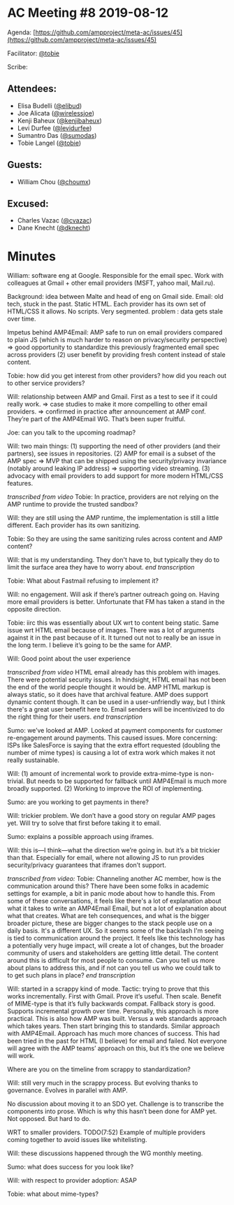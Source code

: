 # **AC Meeting #8 2019-08-12**

Agenda: [https://github.com/ampproject/meta-ac/issues/45](https://github.com/ampproject/meta-ac/issues/45)

Facilitator: [@tobie][tobie]

Scribe: 


## **Attendees:**

*   Elisa Budelli ([@elibud][elibud])
*   Joe Alicata ([@wirelessjoe][wirelessjoe])
*   Kenji Baheux ([@kenjibaheux][kenjibaheux])
*   Levi Durfee ([@levidurfee][levidurfee])
*   Sumantro Das ([@sumodas][sumodas])
*   Tobie Langel ([@tobie][tobie])

## **Guests:**

*   William Chou ([@choumx][choumx])

## **Excused:**

*   Charles Vazac ([@cvazac][cvazac])
*   Dane Knecht ([@dknecht][dknecht])

# **Minutes**

William: software eng at Google. Responsible for the email spec. Work with colleagues at Gmail + other email providers (MSFT, yahoo mail, Mail.ru).

Background: idea between Malte and head of eng on Gmail side. Email: old tech, stuck in the past. Static HTML. Each provider has its own set of HTML/CSS it allows. No scripts. Very segmented. problem : data gets stale over time.

Impetus behind AMP4Email: AMP safe to run on email providers compared to plain JS (which is much harder to reason on privacy/security perspective) => good opportunity to standardize this previously fragmented email spec across providers (2) user benefit by providing fresh content instead of stale content.

Tobie: how did you get interest from other providers? how did you reach out to other service providers?

Will: relationship between AMP and Gmail. First as a test to see if it could really work. => case studies to make it more compelling to other email providers. => confirmed in practice after announcement at AMP conf. They’re part of the AMP4Email WG. That’s been super fruitful.

Joe: can you talk to the upcoming roadmap?

Will: two main things: (1) supporting the need of other providers (and their partners), see issues in repositories. (2) AMP for email is a subset of the AMP spec => MVP that can be shipped using the security/privacy invariance (notably around leaking IP address) => supporting video streaming. (3) advocacy with email providers to add support for more modern HTML/CSS features.

*transcribed from video*
Tobie: In practice, providers are not relying on the AMP runtime to provide the trusted sandbox? 

Will: they are still using the AMP runtime, the implementation is still a little different. Each provider has its own sanitizing. 

Tobie: So they are using the same sanitizing rules across content and AMP content?

Will: that is my understanding. They don't have to, but typically they do to limit the surface area they have to worry about.
*end transcription*

Tobie: What about Fastmail refusing to implement it?

Will: no engagement. Will ask if there’s partner outreach going on. Having more email providers is better. Unfortunate that FM has taken a stand in the opposite direction.

Tobie: iirc this was essentially about UX wrt to content being static. Same issue wrt HTML email because of images. There was a lot of arguments against it in the past because of it. It turned out not to really be an issue in the long term. I believe it’s going to be the same for AMP. 

Will: Good point about the user experience

*transcribed from video*
HTML email already has this problem with images. There were potential security issues. In hindsight, HTML email has not been the end of the world people thought it would be. AMP HTML markup is always static, so it does have that archival feature. AMP does support dynamic content though. It can be used in a user-unfriendly way, but I think there's a great user benefit here to. Email senders will be incentivized to do the right thing for their users. 
*end transcription*

Sumo: we’ve looked at AMP. Looked at payment components for customer re-engagement around payments. This caused issues. More concerning: ISPs like SalesForce is saying that the extra effort requested (doubling the number of mime types) is causing a lot of extra work which makes it not really sustainable.

Will: (1) amount of incremental work to provide extra-mime-type is non-trivial. But needs to be supported for fallback until AMP4Email is much more broadly supported. (2) Working to improve the ROI of implementing.

Sumo: are you working to get payments in there?

Will: trickier problem. We don’t have a good story on regular AMP pages yet. Will try to solve that first before taking it to email.

Sumo: explains a possible approach using iframes.

Will: this is—I think—what the direction we’re going in. but it’s a bit trickier than that. Especially for email, where not allowing JS to run provides security/privacy guarantees that iframes don’t support.

*transcribed from video:*
Tobie: Channeling another AC member, how is the communication around this? There have been some folks in academic settings for example, a bit in panic mode about how to handle this. From some of these conversations, it feels like there's a lot of explanation about what it takes to write an AMP4Email Email, but not a lot of explanation about what that creates. What are teh consequences, and what is the bigger broader picture, these are bigger changes to the stack people use on a daily basis. It's a different UX. So it seems some of the backlash I'm seeing is tied to communication around the project. It feels like this technology has a potentially very huge impact, will create a lot of changes, but the broader community of users and stakeholders are getting little detail. The content around this is difficult for most people to consume. Can you tell us more about plans to address this, and if not can you tell us who we could talk to to get such plans in place?
*end transcription*

Will: started in a scrappy kind of mode. Tactic: trying to prove that this works incrementally. First with Gmail. Prove it’s useful. Then scale. Benefit of MIME-type is that it’s fully backwards compat. Fallback story is good. Supports incremental growth over time. Personally, this approach is more practical. This is also how AMP was built. Versus a web standards approach which takes years. Then start bringing this to standards. Similar approach with AMP4Email. Approach has much more chances of success. This had been tried in the past for HTML (I believe) for email and failed. Not everyone will agree with the AMP teams’ approach on this, but it’s the one we believe will work.

Where are you on the timeline from scrappy to standardization?

Will: still very much in the scrappy process. But evolving thanks to governance. Evolves in parallel with AMP.

No discussion about moving it to an SDO yet. Challenge is to transcribe the components into prose. Which is why this hasn’t been done for AMP yet. Not opposed. But hard to do.

WRT to smaller providers. TODO(7:52) Example of multiple providers coming together to avoid issues like whitelisting.

Will: these discussions happened through the WG monthly meeting.

Sumo: what does success for you look like?

Will: with respect to provider adoption: ASAP

Tobie: what about mime-types?


[tobie]: https://github.com/tobie
[wirelessjoe]: https://github.com/wirelessjoe
[cvazac]: https://github.com/cvazac
[levidurfee]: https://github.com/levidurfee
[sumodas]: https://github.com/sumodas
[kenjibaheux]: https://github.com/kenjibaheux
[elibud]: https://github.com/elibud
[choumx]: https://github.com/choumx
[dknecht]: https://github.com/dknecht